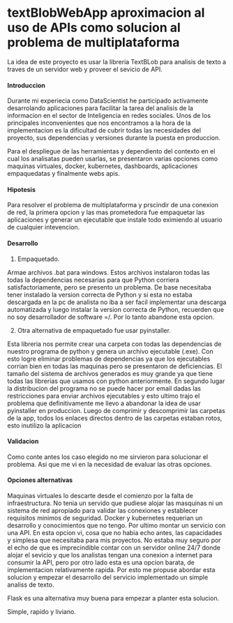 # textBlobWebApp aproximacion al uso de APIs como solucion al problema de multiplataforma

La idea de este proyecto es usar la libreria TextBLob para analisis de texto a traves de un servidor web y proveer el sevicio de API.

#### Introduccion
Durante mi experiecia como DataScientist he participado activamente desarrolando aplicaciones para facilitar la tarea del analisis de la informacion en el sector de Inteligencia en redes sociales. Unos de los principales inconvenientes que nos encontramos a la hora de la implementacion es la dificultad de cubrir todas las necesidades del proyecto, sus dependencias y versiones durante la puesta en produccion.

Para el despliegue de las herramientas y dependiento del contexto en el cual los analisatas pueden usarlas, se presentaron varias opciones como maquinas virtuales, docker, kubernetes, dashboards, aplicaciones empaquedatas y finalmente webs apis.

#### Hipotesis
Para resolver el problema de multiplataforma y prscindir de una conexion de red, la primera opcion y las mas prometedora fue empaquetar las aplicaciones y generar un ejecutable que instale todo eximiendo al usuario de cualquier intevencion.

#### Desarrollo
1) Empaquetado. 

Armae archivos .bat para windows. Estos archivos instalaron todas las todas la dependencias necesarias para que Python corriera satisfactoriamente, pero se presento un problema. De base necesitaba tener instalado la version correcta de Python y si esta no estaba descargada en la pc de analista no iba a ser facil implementar una descarga automatizada y luego instalar la version correcta de Python, recuerden que no soy desarrollador de software =/. Por lo tanto abandone esta opcion.

2) Otra alternativa de empaquetado fue usar pyinstaller. 

Esta libreria nos permite crear una carpeta con todas las dependencias de nuestro programa de python y genera un archivo ejecutable (.exe). Con esto logre eliminar problemas de dependencias ya que los ejecutables corrian bien en todas las maquinas pero se presentaron de deficiencias. El tamaño del sistema de archivos generados es muy grande ya que tiene todas las librerias que usamos con python anteriormente. En segundo lugar la distribucion del programa no se puede hacer por email dadas las restricciones para enviar archivos ejecutables y esto ultimo trajo el problema que definitivamente me llevo a abandonar la idea de usar pyinstaller en produccion. Luego de comprimir y descomprimir las carpetas de la app, todos los enlaces directos dentro de las carpetas estaban rotos, esto inutilizo la aplicacion

#### Validacion
Como conte antes los caso elegido no me sirvieron para solucionar el problema. Asi que me vi en la necesidad de evaluar las otras opciones. 

#### Opciones alternativas
Maquinas virtuales lo descarte desde el comienzo por la falta de infraestructura. No tenia un servido que pudiese alojar las masquinas ni un sistema de red apropiado para validar las conexiones y establecer requisitos minimos de seguridad.
Docker y kubernetes requerian un desarrollo y conocimientos que no tengo.
Por ultimo montar un servicio con una API. En esta opcion vi, cosa que no habia echo antes, las capacidades y simplesa que necesitaba para mis proyectos. No estaba muy seguro por el echo de que es imprecindible contar con un servidor online 24/7 donde alojar el sevicio y que los analistas tengan una conexion a internet para consumir la API, pero por otro lado esta es una opcion barata, de implementacion relativamente rapida. Por esto me propuse abordar esta solucion y empezar el desarrollo del servicio implementado un simple analiss de texto.




Flask es una alternativa muy buena para empezar a planter esta solucion.

Simple, rapido y liviano.
